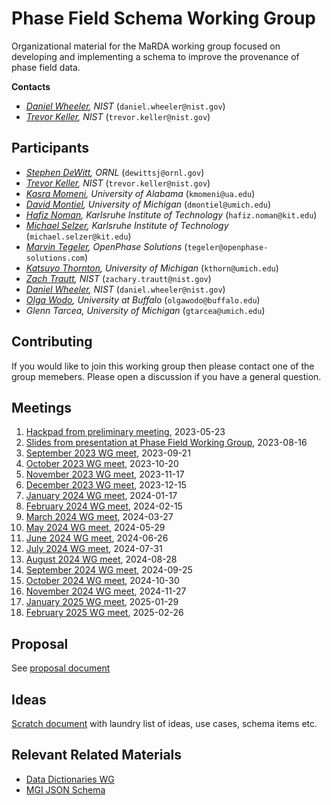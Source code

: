 # Phase Field Schema Working Group

Organizational material for the MaRDA working group focused on developing and implementing a schema to improve the provenance of phase field data.

**Contacts**

- *[Daniel Wheeler](https://www.nist.gov/people/daniel-wheeler), NIST* (`daniel.wheeler@nist.gov`)
- *[Trevor Keller](https://www.nist.gov/people/trevor-keller), NIST* (`trevor.keller@nist.gov`)

## Participants

- *[Stephen DeWitt](https://www.ornl.gov/staff-profile/steve-j-dewitt), ORNL* (`dewittsj@ornl.gov`)
- *[Trevor Keller](https://www.nist.gov/people/trevor-keller), NIST* (`trevor.keller@nist.gov`)
- *[Kasra Momeni](https://eng.ua.edu/eng-directory/dr-kasra-momeni/), University of Alabama* (`kmomeni@ua.edu`)
- *[David Montiel](https://www.linkedin.com/in/david-montiel-36913733), University of Michigan* (`dmontiel@umich.edu`)
- *[Hafiz Noman](https://www.iam.kit.edu/mms/Mitarbeiter_5586.php), Karlsruhe Institute of Technology* (`hafiz.noman@kit.edu`)
- *[Michael Selzer](https://www.iam.kit.edu/mms/Mitarbeiter_selzer.php), Karlsruhe Institute of Technology* (`michael.selzer@kit.edu`)
- *[Marvin Tegeler](https://openphase-solutions.com/), OpenPhase Solutions* (`tegeler@openphase-solutions.com`)
- *[Katsuyo Thornton](https://thorntongroup.engin.umich.edu/), University of Michigan* (`kthorn@umich.edu`)
- *[Zach Trautt](https://www.nist.gov/people/zachary-trautt), NIST* (`zachary.trautt@nist.gov`)
- *[Daniel Wheeler](https://www.nist.gov/people/daniel-wheeler), NIST* (`daniel.wheeler@nist.gov`)
- *[Olga Wodo](https://engineering.buffalo.edu/materials-design-innovation/community.host.html/content/shared/engineering/materials-design-innovation/profiles/faculty/wodo-olga.html), University at Buffalo* (`olgawodo@buffalo.edu`)
- *Glenn Tarcea, University of Michigan* (`gtarcea@umich.edu`)

## Contributing

If you would like to join this working group then please contact one of the group memebers. Please open a discussion if you have a general question.

## Meetings

1. [Hackpad from preliminary meeting](https://hackmd.io/i0_rypRqS5WU_I2sI4W2kg), 2023-05-23
2. [Slides from presentation at Phase Field Working Group](https://slides.com/danielwheeler-1/phase-field-schema-marda), 2023-08-16
3. [September 2023 WG meet](./meeting-minutes/meet-002_2023-09-21.md), 2023-09-21
4. [October 2023 WG meet](./meeting-minutes/meet-003_2023-10-20.md), 2023-10-20
5. [November 2023 WG meet](./meeting-minutes/meet-004_2023-11-17.md), 2023-11-17
6. [December 2023 WG meet](./meeting-minutes/meet-005_2023-12-15.md), 2023-12-15
7. [January 2024 WG meet](./meeting-minutes/meet-006_2024-01-17.md), 2024-01-17
8. [February 2024 WG meet](./meeting-minutes/meet-007_2024-02-15.md), 2024-02-15
9. [March 2024 WG meet](./meeting-minutes/meet-008_2024-03-27.md), 2024-03-27
10. [May 2024 WG meet](./meeting-minutes/meet-009_2024-05-29.md), 2024-05-29
11. [June 2024 WG meet](./meeting-minutes/meet-010_2024-06-26.md), 2024-06-26
11. [July 2024 WG meet](./meeting-minutes/meet-011_2024-07-31.md), 2024-07-31
12. [August 2024 WG meet](./meeting-minutes/meet-012_2024-08-28.md), 2024-08-28
13. [September 2024 WG meet](./meeting-minutes/meet-013_2024-09-25.md), 2024-09-25
14. [October 2024 WG meet](./meeting-minutes/meet-014_2024-10-30.md), 2024-10-30
15. [November 2024 WG meet](./meeting-minutes/meet-015_2024-11-27.md), 2024-11-27
16. [January 2025 WG meet](./meeting-minutes/meet-016_2025-01-29.md), 2025-01-29
16. [February 2025 WG meet](./meeting-minutes/meet-017_2025-02-26.md), 2025-02-26


## Proposal

See [proposal document](./proposal.md)

## Ideas

[Scratch document](./ideas.md) with laundry list of ideas, use cases,
schema items etc.

## Relevant Related Materials

 - [Data Dictionaries WG](https://github.com/marda-dd/docs)
 - [MGI JSON Schema](https://github.com/usnistgov/mgi-json-schema/blob/main/ABOUT.md)
